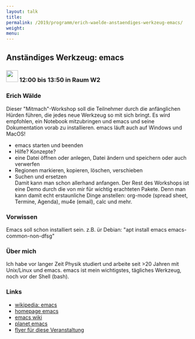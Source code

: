 ```yaml
---
layout: talk
title:
permalink: /2019/programm/erich-waelde-anstaendiges-werkzeug-emacs/
weight:
menu:
---
```

## Anständiges Werkzeug: emacs

### <img height = "32" src="../../../images/workshop.svg"> 12:00 bis 13:50 in Raum W2

### Erich Wälde

Dieser "Mitmach"-Workshop soll die Teilnehmer durch die anfänglichen Hürden führen, die jedes neue Werkzeug so mit sich bringt. Es wird empfohlen, ein Notebook mitzubringen und emacs und seine Dokumentation vorab zu installieren. emacs läuft auch auf Windows und MacOS!  
- emacs starten und beenden  
- Hilfe? Konzepte?  
- eine Datei öffnen oder anlegen, Datei ändern und speichern oder auch verwerfen  
- Regionen markieren, kopieren, löschen, verschieben  
- Suchen und ersetzen  
Damit kann man schon allerhand anfangen. Der Rest des Workshops ist eine Demo durch die von mir für wichtig erachteten Pakete. Denn man kann damit echt erstaunliche Dinge anstellen: org-mode (spread sheet, Termine, Agenda), mu4e (email), calc und mehr.

### Vorwissen

Emacs soll schon installiert sein. z.B. ür Debian: "apt install emacs emacs-common-non-dfsg"

### Über mich

Ich habe vor langer Zeit Physik studiert und arbeite seit >20 Jahren mit Unix/Linux und emacs. emacs ist mein wichtigstes, tägliches Werkzeug, noch vor der Shell (bash).

### Links

- <a href="https://de.wikipedia.org/wiki/Emacs" target="_blank">wikipedia: emacs</a>
- <a href="https://www.gnu.org/software/emacs/" target="_blank">homepage emacs</a>
- <a href="https://www.emacswiki.org/" target="_blank">emacs wiki</a>
- <a href="https://planet.emacslife.com" target="_blank">planet emacs</a>
- <a href="https://gitlab.com/erwaelde/public_files/blob/master/de/emacs-flyer.pdf" target="_blank">flyer für diese Veranstaltung</a>